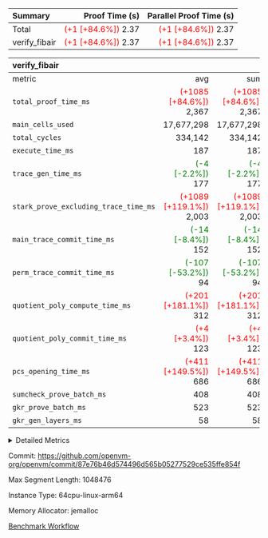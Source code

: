 | Summary | Proof Time (s) | Parallel Proof Time (s) |
|:---|---:|---:|
| Total | <span style='color: red'>(+1 [+84.6%])</span> 2.37 | <span style='color: red'>(+1 [+84.6%])</span> 2.37 |
| verify_fibair | <span style='color: red'>(+1 [+84.6%])</span> 2.37 | <span style='color: red'>(+1 [+84.6%])</span> 2.37 |


| verify_fibair |||||
|:---|---:|---:|---:|---:|
|metric|avg|sum|max|min|
| `total_proof_time_ms ` | <span style='color: red'>(+1085 [+84.6%])</span> 2,367 | <span style='color: red'>(+1085 [+84.6%])</span> 2,367 | <span style='color: red'>(+1085 [+84.6%])</span> 2,367 | <span style='color: red'>(+1085 [+84.6%])</span> 2,367 |
| `main_cells_used     ` |  17,677,298 |  17,677,298 |  17,677,298 |  17,677,298 |
| `total_cycles        ` |  334,142 |  334,142 |  334,142 |  334,142 |
| `execute_time_ms     ` |  187 |  187 |  187 |  187 |
| `trace_gen_time_ms   ` | <span style='color: green'>(-4 [-2.2%])</span> 177 | <span style='color: green'>(-4 [-2.2%])</span> 177 | <span style='color: green'>(-4 [-2.2%])</span> 177 | <span style='color: green'>(-4 [-2.2%])</span> 177 |
| `stark_prove_excluding_trace_time_ms` | <span style='color: red'>(+1089 [+119.1%])</span> 2,003 | <span style='color: red'>(+1089 [+119.1%])</span> 2,003 | <span style='color: red'>(+1089 [+119.1%])</span> 2,003 | <span style='color: red'>(+1089 [+119.1%])</span> 2,003 |
| `main_trace_commit_time_ms` | <span style='color: green'>(-14 [-8.4%])</span> 152 | <span style='color: green'>(-14 [-8.4%])</span> 152 | <span style='color: green'>(-14 [-8.4%])</span> 152 | <span style='color: green'>(-14 [-8.4%])</span> 152 |
| `perm_trace_commit_time_ms` | <span style='color: green'>(-107 [-53.2%])</span> 94 | <span style='color: green'>(-107 [-53.2%])</span> 94 | <span style='color: green'>(-107 [-53.2%])</span> 94 | <span style='color: green'>(-107 [-53.2%])</span> 94 |
| `quotient_poly_compute_time_ms` | <span style='color: red'>(+201 [+181.1%])</span> 312 | <span style='color: red'>(+201 [+181.1%])</span> 312 | <span style='color: red'>(+201 [+181.1%])</span> 312 | <span style='color: red'>(+201 [+181.1%])</span> 312 |
| `quotient_poly_commit_time_ms` | <span style='color: red'>(+4 [+3.4%])</span> 123 | <span style='color: red'>(+4 [+3.4%])</span> 123 | <span style='color: red'>(+4 [+3.4%])</span> 123 | <span style='color: red'>(+4 [+3.4%])</span> 123 |
| `pcs_opening_time_ms ` | <span style='color: red'>(+411 [+149.5%])</span> 686 | <span style='color: red'>(+411 [+149.5%])</span> 686 | <span style='color: red'>(+411 [+149.5%])</span> 686 | <span style='color: red'>(+411 [+149.5%])</span> 686 |
| `sumcheck_prove_batch_ms` |  408 |  408 |  408 |  408 |
| `gkr_prove_batch_ms  ` |  523 |  523 |  523 |  523 |
| `gkr_gen_layers_ms   ` |  58 |  58 |  58 |  58 |



<details>
<summary>Detailed Metrics</summary>

|  | verify_program_compile_ms | total_cells | stark_prove_excluding_trace_time_ms | quotient_poly_compute_time_ms | quotient_poly_commit_time_ms | perm_trace_commit_time_ms | pcs_opening_time_ms | main_trace_commit_time_ms | generate_perm_trace_time_ms |
| --- | --- | --- | --- | --- | --- | --- | --- | --- |
|  | 6 | 65,536 | 40 | 5 | 7 | 0 | 20 | 6 | 126 | 

| air_name | rows | quotient_deg | main_cols | interactions | constraints | cells |
| --- | --- | --- | --- | --- | --- | --- |
| AccessAdapterAir<2> |  | 2 |  | 5 | 10 |  | 
| AccessAdapterAir<4> |  | 2 |  | 5 | 10 |  | 
| AccessAdapterAir<8> |  | 2 |  | 5 | 10 |  | 
| FibonacciAir | 32,768 | 1 | 2 |  | 5 | 65,536 | 
| FriReducedOpeningAir |  | 2 |  | 39 | 52 |  | 
| JalRangeCheckAir |  | 2 |  | 9 | 9 |  | 
| NativePoseidon2Air<BabyBearParameters>, 1> |  | 2 |  | 136 | 496 |  | 
| PhantomAir |  | 2 |  | 3 | 4 |  | 
| ProgramAir |  | 2 |  | 1 | 4 |  | 
| VariableRangeCheckerAir |  | 2 |  | 1 | 4 |  | 
| VmAirWrapper<AluNativeAdapterAir, FieldArithmeticCoreAir> |  | 2 |  | 15 | 20 |  | 
| VmAirWrapper<BranchNativeAdapterAir, BranchEqualCoreAir<1> |  | 2 |  | 11 | 20 |  | 
| VmAirWrapper<NativeAdapterAir<2, 0>, PublicValuesCoreAir> |  | 2 |  | 11 | 24 |  | 
| VmAirWrapper<NativeLoadStoreAdapterAir<1>, NativeLoadStoreCoreAir<1> |  | 2 |  | 15 | 12 |  | 
| VmAirWrapper<NativeLoadStoreAdapterAir<4>, NativeLoadStoreCoreAir<4> |  | 2 |  | 15 | 12 |  | 
| VmAirWrapper<NativeVectorizedAdapterAir<4>, FieldExtensionCoreAir> |  | 2 |  | 15 | 20 |  | 
| VmConnectorAir |  | 2 |  | 5 | 9 |  | 
| VolatileBoundaryAir |  | 2 |  | 7 | 16 |  | 

| group | trace_gen_time_ms | total_proof_time_ms | total_cycles | total_cells | sumcheck_prove_batch_ms | stark_prove_excluding_trace_time_ms | quotient_poly_compute_time_ms | quotient_poly_commit_time_ms | perm_trace_commit_time_ms | pcs_opening_time_ms | main_trace_commit_time_ms | main_cells_used | gkr_prove_batch_ms | gkr_gen_layers_ms | execute_time_ms |
| --- | --- | --- | --- | --- | --- | --- | --- | --- | --- | --- | --- | --- | --- | --- | --- |
| verify_fibair | 177 | 2,367 | 334,142 | 41,387,682 | 408 | 2,003 | 312 | 123 | 94 | 686 | 152 | 17,677,298 | 523 | 58 | 187 | 

| group | air_name | rows | prep_cols | perm_cols | main_cols | cells |
| --- | --- | --- | --- | --- | --- | --- |
| verify_fibair | AccessAdapterAir<2> | 131,072 |  | 12 | 11 | 3,014,656 | 
| verify_fibair | AccessAdapterAir<4> | 65,536 |  | 12 | 13 | 1,638,400 | 
| verify_fibair | AccessAdapterAir<8> | 128 |  | 12 | 17 | 3,712 | 
| verify_fibair | FriReducedOpeningAir | 2,048 |  | 12 | 27 | 79,872 | 
| verify_fibair | JalRangeCheckAir | 32,768 |  | 12 | 12 | 786,432 | 
| verify_fibair | NativePoseidon2Air<BabyBearParameters>, 1> | 32,768 |  | 12 | 398 | 13,434,880 | 
| verify_fibair | PhantomAir | 16,384 |  | 12 | 6 | 294,912 | 
| verify_fibair | ProgramAir | 8,192 |  | 12 | 10 | 180,224 | 
| verify_fibair | VariableRangeCheckerAir | 262,144 | 2 | 12 | 1 | 3,407,872 | 
| verify_fibair | VmAirWrapper<AluNativeAdapterAir, FieldArithmeticCoreAir> | 262,144 |  | 12 | 29 | 10,747,904 | 
| verify_fibair | VmAirWrapper<BranchNativeAdapterAir, BranchEqualCoreAir<1> | 32,768 |  | 12 | 23 | 1,146,880 | 
| verify_fibair | VmAirWrapper<NativeLoadStoreAdapterAir<1>, NativeLoadStoreCoreAir<1> | 65,536 |  | 12 | 21 | 2,162,688 | 
| verify_fibair | VmAirWrapper<NativeLoadStoreAdapterAir<4>, NativeLoadStoreCoreAir<4> | 32,768 |  | 12 | 27 | 1,277,952 | 
| verify_fibair | VmAirWrapper<NativeVectorizedAdapterAir<4>, FieldExtensionCoreAir> | 32,768 |  | 12 | 38 | 1,638,400 | 
| verify_fibair | VmConnectorAir | 2 | 1 | 12 | 5 | 34 | 
| verify_fibair | VolatileBoundaryAir | 65,536 |  | 12 | 12 | 1,572,864 | 

| group | trace_height_constraint | weighted_sum | threshold |
| --- | --- | --- | --- |
| verify_fibair | 0 | 1,085,444 | 2,013,265,921 | 
| verify_fibair | 1 | 5,411,200 | 2,013,265,921 | 
| verify_fibair | 2 | 542,722 | 2,013,265,921 | 
| verify_fibair | 3 | 5,476,612 | 2,013,265,921 | 
| verify_fibair | 4 | 65,536 | 2,013,265,921 | 
| verify_fibair | 5 | 12,851,850 | 2,013,265,921 | 

| trace_height_constraint | threshold |
| --- | --- |
| 0 | 2,013,265,921 | 

</details>


Commit: https://github.com/openvm-org/openvm/commit/87e76b46d574496d565b05277529ce535ffe854f

Max Segment Length: 1048476

Instance Type: 64cpu-linux-arm64

Memory Allocator: jemalloc

[Benchmark Workflow](https://github.com/openvm-org/openvm/actions/runs/14383327306)
